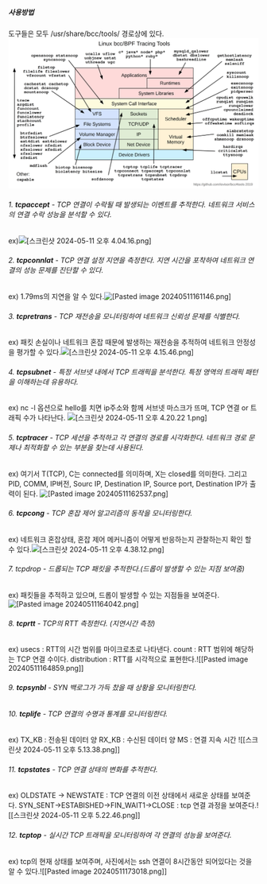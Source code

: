 
#####  사용방법
도구들은 모두 /usr/share/bcc/tools/ 경로상에 있다.
![[bcc tracing tool.png]](img/bcc_tracing_tool.png)

###### 1. **tcpaccept** - TCP 연결이 수락될 때 발생되는 이벤트를 추적한다. 네트워크 서비스의 연결 수락 성능을 분석할 수 있다.
   ex)![[스크린샷 2024-05-11 오후 4.04.16.png]](img/스크린샷_2024-05-11_오후_4.04.16.png)

###### 2. **tcpconnlat** - TCP 연결 설정 지연을 측정한다. 지연 시간을 포착하여 네트워크 연결의 성능 문제를 진단할 수 있다.
   ex) 1.79ms의 지연을 알 수 있다.![[Pasted image 20240511161146.png]](img/Pasted_image_20240511161146.png)
   
###### 3. **tcpretrans** - TCP 재전송을 모니터링하여 네트워크 신뢰성 문제를 식별한다. 
   ex) 패킷 손실이나 네트워크 혼잡 때문에 발생하는 재전송을 추적하여 네트워크 안정성을 평가할 수 있다.![[스크린샷 2024-05-11 오후 4.15.46.png]](스크린샷_2024-05-11_오후_4.15.46.png)
   
###### 4. **tcpsubnet** - 특정 서브넷 내에서 TCP 트래픽을 분석한다. 특정 영역의 트래픽 패턴을 이해하는데 유용하다.
   ex) nc -l 옵션으로 hello를 치면 ip주소와 함께 서브넷 마스크가 뜨며, TCP 연결 or 트래픽 수가 나타난다.
    ![[스크린샷 2024-05-11 오후 4.20.22 1.png]](스크린샷_2024-05-11_오후_4.20.22_1.png)
     
###### 5. **tcptracer** - TCP 세션을 추적하고 각 연결의 경로를 시각화한다. 네트워크 경로 문제나 최적화할 수 있는 부분을 찾는데 사용된다.
   ex) 여기서 T(TCP), C는 connected를 의미하며, X는 closed를 의미한다.
   그리고 PID, COMM, IP버전, Sourc IP, Destination IP, Source port, Destination IP가 출력이 된다.
    ![[Pasted image 20240511162537.png]](Pasted_image_20240511162537.png)
   
###### 6. **tcpcong** - TCP 혼잡 제어 알고리즘의 동작을 모니터링한다. 
   ex) 네트워크 혼잡상태, 혼잡 제어 메커니즘이 어떻게 반응하는지 관찰하는지 확인 할 수 있다.![[스크린샷 2024-05-11 오후 4.38.12.png]](스크린샷_2024-05-11_오후_4.38.12.png)
   
###### 7. tcpdrop - 드롭되는 TCP 패킷을 추적한다.(드롭이 발생할 수 있는 지점 보여줌)
   ex) 패킷들을 추적하고 있으며, 드롭이 발생할 수 있는 지점들을 보여준다.![[Pasted image 20240511164042.png]](Pasted_image_20240511164042.png)
###### 8. **tcprtt** - TCP의 RTT 측정한다. (지연시간 측정)
   ex) usecs : RTT의 시간 범위를 마이크로초로 나타낸다.
   count : RTT 범위에 해당하는 TCP 연결 수이다.
   distribution : RTT를 시각적으로 표현한다.![[Pasted image 20240511164859.png]]
   
###### 9. **tcpsynbl** - SYN 백로그가 가득 찼을 때 상황을 모니터링한다.
###### 10. **tcplife** - TCP 연결의 수명과 통계를 모니터링한다.
ex) TX_KB : 전송된 데이터 양
	RX_KB : 수신된 데이터 양
    MS : 연결 지속 시간
    ![[스크린샷 2024-05-11 오후 5.13.38.png]]
###### 11. **tcpstates** - TCP 연결 상태의 변화를 추적한다.
ex) OLDSTATE -> NEWSTATE : TCP 연결의 이전 상태에서 새로운 상태를 보여준다.
    SYN_SENT->ESTABISHED->FIN_WAIT1->CLOSE : tcp 연결 과정을 보여준다.![[스크린샷 2024-05-11 오후 5.22.46.png]]
###### 12. **tcptop** - 실시간 TCP 트래픽을 모니터링하여 각 연결의 성능을 보여준다. 
ex) tcp의 현재 상태를 보여주며, 사진에서는 ssh 연결이 8시간동안 되어있다는 것을 알 수 있다.![[Pasted image 20240511173018.png]]
